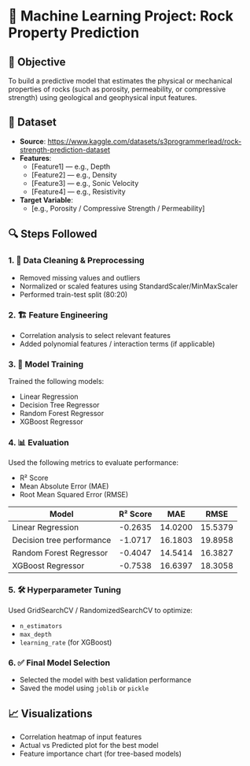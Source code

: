 # 🧪 Machine Learning Project: Rock Property Prediction

## 📍 Objective
To build a predictive model that estimates the physical or mechanical properties of rocks (such as porosity, permeability, or compressive strength) using geological and geophysical input features.

## 📂 Dataset
- **Source**: https://www.kaggle.com/datasets/s3programmerlead/rock-strength-prediction-dataset
- **Features**:
  - [Feature1] — e.g., Depth
  - [Feature2] — e.g., Density
  - [Feature3] — e.g., Sonic Velocity
  - [Feature4] — e.g., Resistivity
- **Target Variable**:
  - [e.g., Porosity / Compressive Strength / Permeability]

## 🔍 Steps Followed

### 1. 🧼 Data Cleaning & Preprocessing
- Removed missing values and outliers
- Normalized or scaled features using StandardScaler/MinMaxScaler
- Performed train-test split (80:20)

### 2. 🏗️ Feature Engineering
- Correlation analysis to select relevant features
- Added polynomial features / interaction terms (if applicable)

### 3. 🤖 Model Training
Trained the following models:
- Linear Regression
- Decision Tree Regressor
- Random Forest Regressor
- XGBoost Regressor

### 4. 📊 Evaluation
Used the following metrics to evaluate performance:
- R² Score
- Mean Absolute Error (MAE)
- Root Mean Squared Error (RMSE)

| Model                 | R² Score | MAE   | RMSE  |
|----------------------|----------|-------|-------|
| Linear Regression     | -0.2635     | 14.0200  | 15.5379  |
| Decision tree performance | -1.0717     | 16.1803  | 19.8958  |
| Random Forest Regressor | -0.4047     | 14.5414  | 16.3827  |
| XGBoost Regressor     | -0.7538     | 16.6397  | 18.3058  |

### 5. 🛠️ Hyperparameter Tuning
Used GridSearchCV / RandomizedSearchCV to optimize:
- `n_estimators`
- `max_depth`
- `learning_rate` (for XGBoost)

### 6. ✅ Final Model Selection
- Selected the model with best validation performance
- Saved the model using `joblib` or `pickle`

## 📈 Visualizations
- Correlation heatmap of input features
- Actual vs Predicted plot for the best model
- Feature importance chart (for tree-based models)
